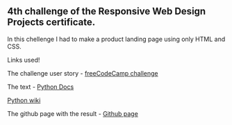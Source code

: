 ## 4th challenge of the Responsive Web Design Projects certificate.

In this chellenge I had to make a product landing page using only HTML and CSS.

Links used!


The challenge user story - 
[freeCodeCamp challenge](https://www.freecodecamp.org/learn/responsive-web-design/responsive-web-design-projects/build-a-technical-documentation-page)

The text - 
[Python Docs](https://docs.python.org/3/tutorial/introduction.html#:~:text=An%20Informal%20Introduction%20to%20Python,-In%20the%20following&text=Since%20comments%20are%20to%20clarify,..%20and%20now%20a%20third!)

[Python wiki](https://en.wikipedia.org/wiki/Python_(programming_language))

The github page with the result - 
[Github page](https://leoantunesbrombilla.github.io/Technical-Documentation-Page/)
